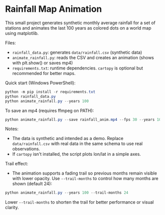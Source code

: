# Rainfall Map Animation

This small project generates synthetic monthly average rainfall for a set of
stations and animates the last 100 years as colored dots on a world map using
matplotlib.

Files:
- `rainfall_data.py`: generates `data/rainfall.csv` (synthetic data)
- `animate_rainfall.py`: reads the CSV and creates an animation (shows with plt.show() or saves mp4)
- `requirements.txt`: runtime dependencies. `cartopy` is optional but recommended for better maps.

Quick start (Windows PowerShell):

```powershell
python -m pip install -r requirements.txt
python rainfall_data.py
python animate_rainfall.py --years 100
```

To save an mp4 (requires ffmpeg on PATH):

```powershell
python animate_rainfall.py --save rainfall_anim.mp4 --fps 30 --years 100
```

Notes:
- The data is synthetic and intended as a demo. Replace `data/rainfall.csv` with real data in the same schema to use real observations.
- If `cartopy` isn't installed, the script plots lon/lat in a simple axes.

Trail effect:
- The animation supports a fading trail so previous months remain visible with lower opacity. Use `--trail-months` to control how many months are shown (default 24):

```powershell
python animate_rainfall.py --years 100 --trail-months 24
```

Lower `--trail-months` to shorten the trail for better performance or visual clarity.

